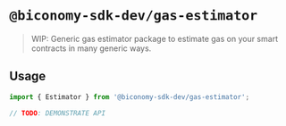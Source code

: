 # `@biconomy-sdk-dev/gas-estimator`

> WIP: Generic gas estimator package to estimate gas on your smart contracts in many generic ways.

## Usage

```typescript
import { Estimator } from '@biconomy-sdk-dev/gas-estimator';

// TODO: DEMONSTRATE API
```
